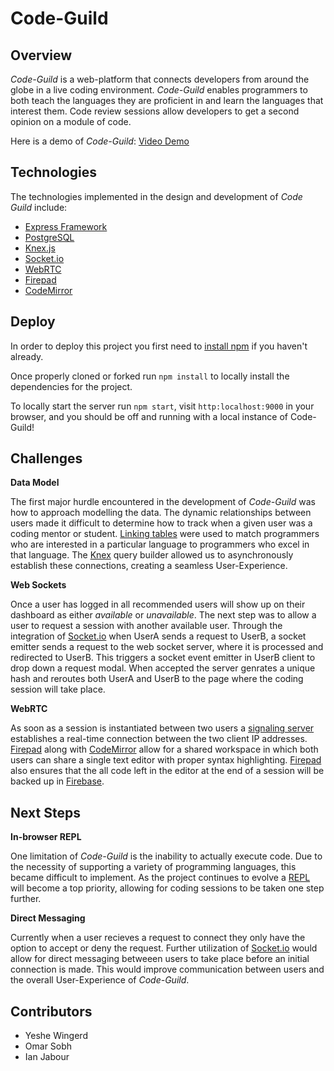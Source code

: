 # Code-Guild

## Overview

*Code-Guild* is a web-platform that connects developers from around the globe in a live coding environment. *Code-Guild* enables programmers to both teach the languages they are proficient in and learn the languages that interest them. Code review sessions allow developers to get a second opinion on a module of code.

Here is a demo of *Code-Guild*: [Video Demo](https://www.youtube.com/watch?v=L6IGNKpJl5o)

## Technologies

The technologies implemented in the design and development of *Code Guild* include:

* [Express Framework](https://expressjs.com/)
* [PostgreSQL](https://www.postgresql.org/)
* [Knex.js](http://knexjs.org/)
* [Socket.io](http://socket.io/)
* [WebRTC](https://webrtc.org/)
* [Firepad](https://firepad.io/#1)
* [CodeMirror](https://codemirror.net/)

## Deploy

In order to deploy this project you first need to [install npm](https://www.npmjs.com/) if you haven't already.

Once properly cloned or forked run `npm install` to locally install the dependencies for the project.

To locally start the server run `npm start`, visit `http:localhost:9000` in your browser, and you should be off and running with a local instance of Code-Guild!

## Challenges

**Data Model**

The first major hurdle encountered in the development of *Code-Guild* was how to approach modelling the data. The dynamic relationships between users made it difficult to determine how to track when a given user was a coding mentor or student. [Linking tables](https://en.wikipedia.org/wiki/Associative_entity) were used to match programmers who are interested in a particular language to programmers who excel in that language. The [Knex](http://knexjs.org/) query builder allowed us to asynchronously establish these connections, creating a seamless User-Experience.

**Web Sockets**

Once a user has logged in all recommended users will show up on their dashboard as either *available* or *unavailable*. The next step was to allow a user to request a session with another available user. Through the integration of [Socket.io](http://socket.io/) when UserA sends a request to UserB, a socket emitter sends a request to the web socket server, where it is processed and redirected to UserB. This triggers a socket event emitter in UserB client to drop down a request modal. When accepted the server genrates a unique hash and reroutes both UserA and UserB to the page where the coding session will take place.

**WebRTC**

As soon as a session is instantiated between two users a [signaling server](https://en.wikipedia.org/wiki/Session_Initiation_Protocol) establishes a real-time connection between the two client IP addresses. [Firepad](https://firepad.io/#1) along with [CodeMirror](https://codemirror.net/) allow for a shared workspace in which both users can share a single text editor with proper syntax highlighting. [Firepad](https://firepad.io/#1) also ensures that the all code left in the editor at the end of a session will be backed up in [Firebase](https://firebase.google.com/).

## Next Steps

**In-browser REPL**

One limitation of *Code-Guild* is the inability to actually execute code. Due to the necessity of supporting a variety of programming languages, this became difficult to implement. As the project continues to evolve a [REPL](https://en.wikipedia.org/wiki/Read%E2%80%93eval%E2%80%93print_loop) will become a top priority, allowing for coding sessions to be taken one step further.

**Direct Messaging**

Currently when a user recieves a request to connect they only have the option to accept or deny the request. Further utilization of [Socket.io](http://socket.io/) would allow for direct messaging betweeen users to take place before an initial connection is made. This would improve communication between users and the overall User-Experience of *Code-Guild*.

## Contributors

* Yeshe Wingerd
* Omar Sobh
* Ian Jabour
